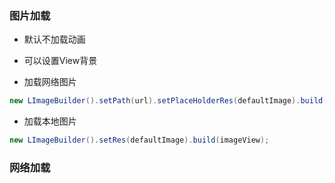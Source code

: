 ### 图片加载

- 默认不加载动画
- 可以设置View背景

- 加载网络图片

```java
new LImageBuilder().setPath(url).setPlaceHolderRes(defaultImage).build(imageView);
```

- 加载本地图片

```java
new LImageBuilder().setRes(defaultImage).build(imageView);
```

### 网络加载

